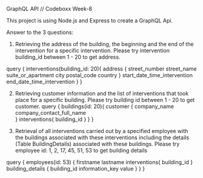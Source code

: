 
GraphQL API // Codeboxx Week-8

This project is using Node.js and Express to create a GraphQL Api.

Answer to the 3 questions:

1. Retrieving the address of the building, the beginning and the end of the intervention for a specific intervention.
Please try intervention building_id between 1 - 20 to get address.

query {
    interventions(building_id: 20){
        address {
            street_number
            street_name
            suite_or_apartment
            city
            postal_code
            country
        }
        start_date_time_intervention
        end_date_time_intervention
    }
}

2. Retrieving customer information and the list of interventions that took place for a specific building.
Please try building id between 1 - 20 to get customer.
query {
    buildings(id: 20){
        customer {
            company_name
            company_contact_full_name              
        }
        interventions{
          building_id
        }
    }
}

3. Retrieval of all interventions carried out by a specified employee with the buildings associated with these interventions including the details (Table BuildingDetails) associated with these buildings.
Please try employee id: 1, 2, 17, 45, 51, 53 to get building details

query {
    employees(id: 53) {
        firstname
        lastname
        interventions{
            building_id
        }
        building_details {
            building_id
            information_key
            value
        }
    }
}






